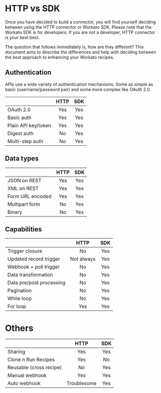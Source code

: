# HTTP vs SDK
Once you have decided to build a connector, you will find yourself deciding between using the HTTP connector or Workato SDK. Please note that the Workato SDK is for developers. If you are not a developer, HTTP connector is your best best.

The question that follows immediately is, how are they different? This document aims to describe the differences and help with deciding between the best approach to enhancing your Workato recipes.

## Authentication
APIs use a wide variety of authentication mechanisms. Some as simple as basic (username/password pair) and some more complex like OAuth 2.0.

|   | HTTP | SDK |
|:-----|:-:|:-:|
| OAuth 2.0 | Yes | Yes |
| Basic auth | Yes | Yes |
| Plain API key/token | Yes | Yes |
| Digest auth | No  | Yes |
| Multi-step auth | No  | Yes |

## Data types
|   | HTTP | SDK |
|:-----|:-:|:-:|
| JSON on REST | Yes | Yes |
| XML on REST | Yes | Yes |
| Form URL encoded | Yes | Yes |
| Multipart form | No  | Yes |
| Binary | No | Yes| 

## Capabilities 
|   | HTTP | SDK |
|:-----|:-:|:-:|
| Trigger closure | No  | Yes |
| Updated record trigger | Not always  | Yes |
| Webhook + poll trigger | No  | Yes |
| Data transformation | No  | Yes |
| Data pre/post processing | No  | Yes |
| Pagination | No  | Yes |
| While loop | No  | Yes |
| For loop | Yes | Yes |

# Others

|   | HTTP | SDK |
|:-----|:-:|:-:|
| Sharing | Yes | Yes |
| Clone n Run Recipes | Yes | No |
| Reusable (cross recipe) | No | Yes |
| Manual webhook | Yes | Yes |
| Auto webhook | Troublesome | Yes |
